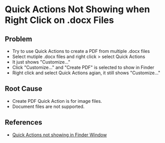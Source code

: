 # Quick Actions Not Showing when Right Click on .docx Files

## Problem
* Try to use Quick Actions to create a PDF from multiple .docx files
* Select mutiple .docx files and right click > select Quick Actions
* It just shows "Customize..."
* Click "Customize..." and "Create PDF" is selected to show in Finder
* Right click and select Quick Actions agian, it still shows "Customize..."

## Root Cause
* Create PDF Quick Action is for image files.
* Document files are not supported.

## References
* [Quick Actions not showing in Finder Window](https://discussions.apple.com/thread/251399773?sortBy=rank) 
